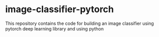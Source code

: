 # image-classifier-pytorch
This repository contains the code for building an image classifier using pytorch deep learning library and using python
